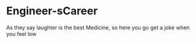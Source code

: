 # Engineer-sCareer
As they say laughter is the best Medicine, so here you go get a joke when you feel low
